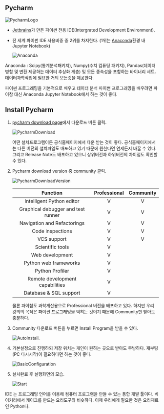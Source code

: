 ## Pycharm

![PycharmLogo](./images/PycharmLogo.png)

+ [Jetbrains](https://www.https://www.jetbrains.com/)가 만든 파이썬 전용 IDE(Intergrated Development Environment).

+ 전 세계 파이썬 IDE 사용비중 중 2위를 차지한다. (1위는 [Anaconda]()환경 내 Jupyter Notebook) 

  ![Anaconda](./images/Anaconda.png)

  

Anaconda :  Scipy(통계분석패키지), Numpy(수치 컴퓨팅 패키지), Pandas(데이터 병합 및 변환 제공하는 데이터 추상화 계층) 및 모든 종속성을 포함하는 바이너리 세트. 데이터과학작업에 필요한 거의 모든것을 제공한다. 

파이썬 프로그래밍을 기본적으로 배우고 데이터 분석 파이썬 프로그래밍을 배우려면 파이참 대신 Anaconda Jupyter Notebook에서 하는 것이 좋다.  

## Install Pycharm

1. [pycharm download page](https://www.jetbrains.com/ko-kr/pycharm/)에서 다운로드 버튼 클릭. 

   ![PycharmDownload](./images/PycharmDownload.png) 

   

   어떤 설치프로그램이든 공식홈페이지에서 다운 받는 것이 좋다. 공식홈페이지에서는 다른 버전의 설치파일도 배포하고 있기 때문에 원한다면 언제든지 바꿀 수 있다. 그리고 Release Note도 배포하고 있으니 상위버전과 하위버전의 차이점도 확인할 수 있다.

   

2. Pycharm download version 중 community 클릭.

   ![PycharmDownloadVersion](./images/PycharmDownloadVersion.png)

   |              Function              | Professional | Community |
   | :--------------------------------: | :----------: | :-------: |
   |     Intelligent Python editor      |      V       |     V     |
   | Graphical debugger and test runner |      V       |     V     |
   |    Navigation and Refactorings     |      V       |     V     |
   |          Code inspections          |      V       |     V     |
   |            VCS support             |      V       |     V     |
   |          Scientific tools          |      V       |           |
   |          Web development           |      V       |           |
   |       Python web frameworks        |      V       |           |
   |          Python Profiler           |      V       |           |
   |  Remote development capabilities   |      V       |           |
   |       Database & SQL support       |      V       |           |

   물론 파이참도 과학계산용으로 Professional 버전을 배포하고 있다. 하지만 우리 강의의 목적은 파이썬 프로그래밍을 익히는 것이기 때문에 Community만 받아도 충분하다. 

   

3. Community 다운로드 버튼을 누르면 Install Program을 받을 수 있다. 

   ![AutoInstall](./images/AutoInstall.png).

   

4. 기본설정으로 진행하되 저장 위치는 개인이 원하는 곳으로 받아도 무방하다. 재부팅(PC 다시시작)이 필요하다면 하는 것이 좋다.

   ![BasicConfiguration](./images/BasicConfiguration.png)

   

5. 설치완료 후 실행화면의 모습.

   ![Start](./images/Start.png)



IDE 는 프로그래밍 언어를 이용해 컴퓨터 프로그램을 만들 수 있는 통합 개발 툴이다. 베이커리에서 케이크를 만드는 요리도구와 비슷하다. 이제 우리에게 필요한 것은 요리재료인 Python다. 